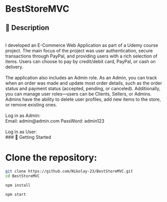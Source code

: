 # BestStoreMVC

## 📝 Description
<br>
I developed an E-Commerce Web Application as part of a Udemy course project. The main focus of the project was user authentication, secure transactions through PayPal, and providing users with a rich selection of items. Users can choose to pay by credit/debit card, PayPal, or cash on delivery.
<br>
<br>
The application also includes an Admin role. As an Admin, you can track when an order was made and update most order details, such as the order status and payment status (accepted, pending, or canceled). Additionally, you can manage user roles—users can be Clients, Sellers, or Admins. Admins have the ability to delete user profiles, add new items to the store, or remove existing ones.
<br>
<br>
Log in as Admin: 
<br>
Email: admin@admin.com
PassWord: admin123
<br>
<br>
Log in as User:
<br>
### 🚀 Getting Started

# Clone the repository:
```bash
git clone https://github.com/Nikolay-23/BestStoreMVC.git
cd BestStoreMVC

npm install

npm start
